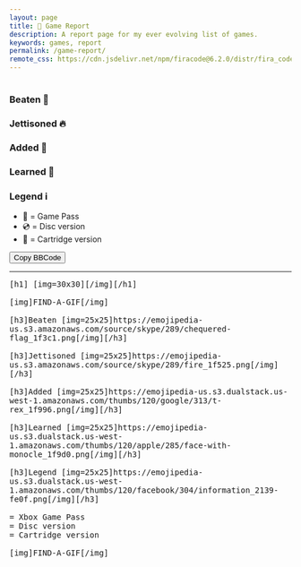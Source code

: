 ```yaml
---
layout: page
title: 📒 Game Report
description: A report page for my ever evolving list of games.
keywords: games, report
permalink: /game-report/
remote_css: https://cdn.jsdelivr.net/npm/firacode@6.2.0/distr/fira_code.css
---
```


<div id="default-report">
<h1><span id="default-month"></span> <span id="default-emoji"></span></h1>
<h3>Beaten 🏁</h3>
<p>
<div id="default-games-beaten"></div>
</p>
<h3>Jettisoned 🔥</h3>
<p>
<div id="default-games-jettisoned"></div>
</p>
<h3>Added 🦖</h3>
<p>
<div id="default-games-added"></div>
</p>
<h3>Learned 🧐</h3>
<p>
<div id="default-lessons-learned"></div>
</p>
<h3>Legend ℹ️</h3>
<p>
<ul>
<li>💚 = Game Pass</li>
<li>💿 = Disc version</li>
<li>💾 = Cartridge version</li>
</ul>
</p>
</div>

<button id="copy-report-button" onclick="copyReport()">Copy BBCode</button>

<hr>
<div id="bbcode-report" style="font-family: 'Fira Code', monospace;">
[h1]<span id="bbcode-month"></span> [img=30x30]<span id="bbcode-emoji"></span>[/img][/h1]<br>
<br>
[img]FIND-A-GIF[/img]<br>
<br>
[h3]Beaten [img=25x25]https://emojipedia-us.s3.amazonaws.com/source/skype/289/chequered-flag_1f3c1.png[/img][/h3]<br>
<div id="bbcode-games-beaten"></div>
<br>
[h3]Jettisoned [img=25x25]https://emojipedia-us.s3.amazonaws.com/source/skype/289/fire_1f525.png[/img][/h3]<br>
<div id="bbcode-games-jettisoned"></div>
<br>
[h3]Added [img=25x25]https://emojipedia-us.s3.dualstack.us-west-1.amazonaws.com/thumbs/120/google/313/t-rex_1f996.png[/img][/h3]<br>
<div id="bbcode-games-added"></div>
<br>
[h3]Learned [img=25x25]https://emojipedia-us.s3.dualstack.us-west-1.amazonaws.com/thumbs/120/apple/285/face-with-monocle_1f9d0.png[/img][/h3]<br>
<div id="bbcode-lessons-learned"></div>
<br>
[h3]Legend [img=25x25]https://emojipedia-us.s3.dualstack.us-west-1.amazonaws.com/thumbs/120/facebook/304/information_2139-fe0f.png[/img][/h3]<br>
<br>
<span class="game-pass-heart"></span> = Xbox Game Pass<br>
<span class="disc"></span> = Disc version<br>
<span class="cartridge"></span> = Cartridge version<br>
<br>
[img]FIND-A-GIF[/img]
</div>

<script type="text/javascript" src="/assets/javascript/api_functions.js"></script>
<script type="text/javascript" src="/assets/javascript/monthly_emojis.js"></script>
<script type="text/javascript" src="/assets/javascript/game_display_functions.js"></script>
<script type="text/javascript" src="/assets/javascript/game_report.js"></script>
